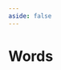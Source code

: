 ```yaml
---
aside: false
---
```


<script setup>
import WordsComp from './WordsComp.vue'
</script>

# Words

<WordsComp />
